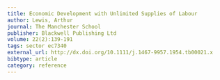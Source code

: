 ```yaml
---
title: Economic Development with Unlimited Supplies of Labour
author: Lewis, Arthur
journal: The Manchester School
publisher: Blackwell Publishing Ltd
volume: 22(2):139-191
tags: sector ec7340
external_url: http://dx.doi.org/10.1111/j.1467-9957.1954.tb00021.x
bibtype: article
category: reference
---
```

